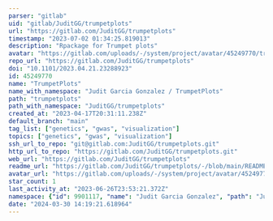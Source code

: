 ```yaml
---
parser: "gitlab"
uid: "gitlab/JuditGG/trumpetplots"
url: "https://gitlab.com/JuditGG/trumpetplots"
timestamp: "2023-07-02 01:34:25.819013"
description: "Rpackage for Trumpet plots"
avatar: "https://gitlab.com/uploads/-/system/project/avatar/45249770/trumpet-icon-design-free-vector.jpg"
repo_url: "https://gitlab.com/JuditGG/trumpetplots"
doi: "10.1101/2023.04.21.23288923"
id: 45249770
name: "TrumpetPlots"
name_with_namespace: "Judit Garcia Gonzalez / TrumpetPlots"
path: "trumpetplots"
path_with_namespace: "JuditGG/trumpetplots"
created_at: "2023-04-17T20:31:11.238Z"
default_branch: "main"
tag_list: ["genetics", "gwas", "visualization"]
topics: ["genetics", "gwas", "visualization"]
ssh_url_to_repo: "git@gitlab.com:JuditGG/trumpetplots.git"
http_url_to_repo: "https://gitlab.com/JuditGG/trumpetplots.git"
web_url: "https://gitlab.com/JuditGG/trumpetplots"
readme_url: "https://gitlab.com/JuditGG/trumpetplots/-/blob/main/README.md"
avatar_url: "https://gitlab.com/uploads/-/system/project/avatar/45249770/trumpet-icon-design-free-vector.jpg"
star_count: 1
last_activity_at: "2023-06-26T23:53:21.372Z"
namespace: {"id": 9901117, "name": "Judit Garcia Gonzalez", "path": "JuditGG", "kind": "user", "full_path": "JuditGG", "parent_id": null, "avatar_url": "/uploads/-/system/user/avatar/7488091/avatar.png", "web_url": "https://gitlab.com/JuditGG"}
date: "2024-03-30 14:19:21.618964"
---
```

